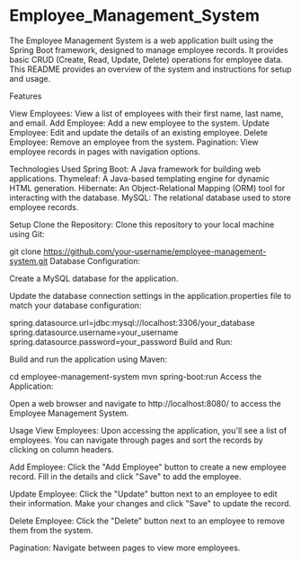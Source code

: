 # Employee_Management_System

The Employee Management System is a web application built using the Spring Boot framework, designed to manage employee records. It provides basic CRUD (Create, Read, Update, Delete) operations for employee data. This README provides an overview of the system and instructions for setup and usage.

Features

View Employees: View a list of employees with their first name, last name, and email.
Add Employee: Add a new employee to the system.
Update Employee: Edit and update the details of an existing employee.
Delete Employee: Remove an employee from the system.
Pagination: View employee records in pages with navigation options.

Technologies Used
Spring Boot: A Java framework for building web applications.
Thymeleaf: A Java-based templating engine for dynamic HTML generation.
Hibernate: An Object-Relational Mapping (ORM) tool for interacting with the database.
MySQL: The relational database used to store employee records.

Setup
Clone the Repository: Clone this repository to your local machine using Git:

git clone https://github.com/your-username/employee-management-system.git
Database Configuration:

Create a MySQL database for the application.

Update the database connection settings in the application.properties file to match your database configuration:

spring.datasource.url=jdbc:mysql://localhost:3306/your_database
spring.datasource.username=your_username
spring.datasource.password=your_password
Build and Run:

Build and run the application using Maven:

cd employee-management-system
mvn spring-boot:run
Access the Application:

Open a web browser and navigate to http://localhost:8080/ to access the Employee Management System.

Usage
View Employees: Upon accessing the application, you'll see a list of employees. You can navigate through pages and sort the records by clicking on column headers.

Add Employee: Click the "Add Employee" button to create a new employee record. Fill in the details and click "Save" to add the employee.

Update Employee: Click the "Update" button next to an employee to edit their information. Make your changes and click "Save" to update the record.

Delete Employee: Click the "Delete" button next to an employee to remove them from the system.

Pagination: Navigate between pages to view more employees.

